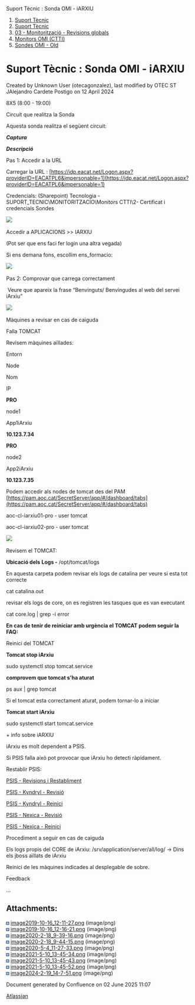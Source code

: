 Suport Tècnic : Sonda OMI - iARXIU  

1.  [Suport Tècnic](index.html)
2.  [Suport Tècnic](13893782.html)
3.  [03 - Monitorització - Revisions globals](26313327.html)
4.  [Monitors OMI (CTTI)](26313608.html)
5.  [Sondes OMI - Old](Sondes-OMI---Old_41519617.html)

Suport Tècnic : Sonda OMI - iARXIU
==================================

Created by Unknown User (otecagonzalez), last modified by OTEC ST JAlejandro Cardete Postigo on 12 April 2024

8X5 (8:00 - 19:00)

Circuit que realitza la Sonda

Aquesta sonda realitza el següent circuit:

**_Captura_**

**_Descripció_**

Pas 1: Accedir a la URL

Carregar la URL : [https://idp.eacat.net/Logon.aspx?providerID=EACATPL6&impersonable=1](https://idp.eacat.net/Logon.aspx?providerID=EACATPL6&impersonable=1)

Credencials: (Sharepoint) Tecnologia - SUPORT\_TECNIC\\MONITORITZACIO\\Monitors CTTI\\2- Certificat i credencials Sondes

![](attachments/34505112/41523016.png)

Accedir a APLICACIONS >> IARXIU

(Pot ser que ens faci fer login una altra vegada)

  

Si ens demana fons, escollim ens\_formacio:

![](attachments/34505112/41523017.png)

Pas 2: Comprovar que carrega correctament

 Veure que apareix la frase “Benvinguts/ Benvingudes al web del servei iArxiu”

![](attachments/34505112/41523018.png)

  

  

Màquines a revisar en cas de caiguda

  

Falla TOMCAT

Revisem màquines aïllades:

Entorn

Node

Nom

IP

**PRO**

node1

App1iArxiu

****10.123.7.34****

**PRO**

node2

App2iArxiu

****10.123.7.35****

Podem accedir als nodes de tomcat des del PAM [https://pam.aoc.cat/SecretServer/app/#/dashboard/tabs](https://pam.aoc.cat/SecretServer/app/#/dashboard/tabs)

aoc-cl-iarxiu01-pro - user tomcat

aoc-cl-iarxiu02-pro - user tomcat

![](attachments/34505112/100009366.png)

  

  

Revisem el TOMCAT:

**Ubicació dels** **Logs -** /opt/tomcat/logs

En aquesta carpeta podem revisar els logs de catalina per veure si esta tot correcte

cat catalina.out

revisar els logs de core, on es registren les tasques que es van executant

cat core.log | grep -i error

  

  

**En cas de tenir de reiniciar amb urgència el TOMCAT podem seguir la FAQ:** 

Reinici del TOMCAT

**Tomcat stop iArxiu**

  

sudo systemctl stop tomcat.service

**comprovem que tomcat s'ha aturat**

ps aux | grep tomcat

Si el tomcat esta correctament aturat, podem tornar-lo a iniciar

**Tomcat start iArxiu**

sudo systemctl start tomcat.service

  

\+ info sobre iARXIU

iArxiu es molt dependent a PSIS.

Si PSIS falla això pot provocar que iArxiu ho detecti ràpidament.

Restablir PSIS:

[PSIS - Revisions i Restabliment](PSIS---Revisions-i-Restabliment_41521345.html)

[PSIS - Kyndryl - Revisió](41520927.html)

[PSIS - Kyndryl - Reinici](PSIS---Kyndryl---Reinici_41520926.html)

[PSIS - Nexica - Revisió](41521428.html)

[PSIS - Nexica - Reinici](PSIS---Nexica---Reinici_41521423.html)

Procediment a seguir en cas de caiguda

Els logs propis del CORE de iArxiu: /srv/application/server/all/log/ → Dins els jboss aïllats de iArxiu

Reinici de les màquines indicades al desplegable de sobre.

Feedback

...

  

Attachments:
------------

![](images/icons/bullet_blue.gif) [image2019-10-16\_12-11-27.png](attachments/34505112/34505113.png) (image/png)  
![](images/icons/bullet_blue.gif) [image2019-10-16\_12-16-21.png](attachments/34505112/34505114.png) (image/png)  
![](images/icons/bullet_blue.gif) [image2020-2-18\_9-39-16.png](attachments/34505112/34505115.png) (image/png)  
![](images/icons/bullet_blue.gif) [image2020-2-18\_9-44-15.png](attachments/34505112/34505116.png) (image/png)  
![](images/icons/bullet_blue.gif) [image2020-5-4\_11-27-33.png](attachments/34505112/36341195.png) (image/png)  
![](images/icons/bullet_blue.gif) [image2021-5-10\_13-45-34.png](attachments/34505112/41523016.png) (image/png)  
![](images/icons/bullet_blue.gif) [image2021-5-10\_13-45-43.png](attachments/34505112/41523017.png) (image/png)  
![](images/icons/bullet_blue.gif) [image2021-5-10\_13-45-52.png](attachments/34505112/41523018.png) (image/png)  
![](images/icons/bullet_blue.gif) [image2024-2-19\_14-7-51.png](attachments/34505112/100009366.png) (image/png)  

Document generated by Confluence on 02 June 2025 11:07

[Atlassian](http://www.atlassian.com/)